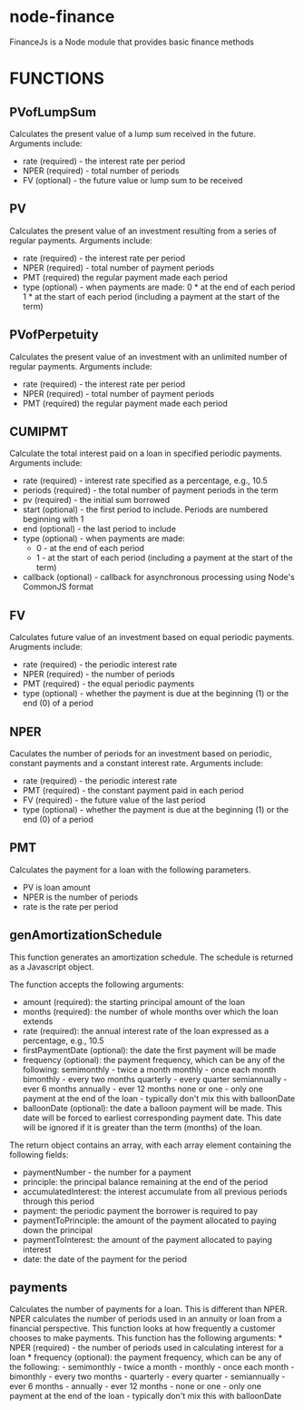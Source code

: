 node-finance
=========

FinanceJs is a Node module that provides basic finance methods

FUNCTIONS
=========

PVofLumpSum
-----------
Calculates the present value of a lump sum received in the future. Arguments include:
* rate (required) - the interest rate per period
* NPER (required) - total number of periods
* FV (optional) - the future value or lump sum to be received

PV
--
Calculates the present value of an investment resulting from a series of regular payments. Arguments include:
* rate (required) - the interest rate per period
* NPER (required) - total number of payment periods
* PMT (required)  the regular payment made each period
* type (optional) - when payments are made: 0 * at the end of each period  1 * at the start of each period (including a payment at the start of the term)

PVofPerpetuity
--------------
Calculates the present value of an investment with an unlimited number of regular payments. Arguments include:
* rate (required) - the interest rate per period
* NPER (required) - total number of payment periods
* PMT (required)  the regular payment made each period

CUMIPMT
-------
Calculate the total interest paid on a loan in specified periodic payments. Arguments include:
* rate (required) - interest rate specified as a percentage, e.g., 10.5
* periods (required) - the total number of payment periods in the term
* pv (required) - the initial sum borrowed
* start (optional) - the first period to include. Periods are numbered beginning with 1
* end (optional) - the last period to include
* type (optional) - when payments are made:
    - 0 - at the end of each period
    - 1 - at the start of each period (including a payment at the start of the term)
* callback (optional) - callback for asynchronous processing using Node's CommonJS format

FV
--
Calculates future value of an investment based on equal periodic payments. Arugments include:
* rate (required) - the periodic interest rate
* NPER (required) - the number of periods
* PMT (required) - the equal periodic payments
* type (optional) - whether the payment is due at the beginning (1) or the end (0) of a period

NPER
----
Caculates the number of periods for an investment based on periodic, constant payments
and a constant interest rate. Arguments include:
* rate (required) - the periodic interest rate
* PMT (required) - the constant payment paid in each period
* FV (required) - the future value of the last period
* type (optional) - whether the payment is due at the beginning (1) or the end (0) of a period

PMT
---
Calculates the payment for a loan with the following parameters.
* PV is loan amount
* NPER is the number of periods
* rate is the rate per period

genAmortizationSchedule
-----------------------
This function generates an amortization schedule. The schedule is returned as a Javascript object.

The function accepts the following arguments:
* amount (required): the starting principal amount of the loan
* months (required): the number of whole months over which the loan extends
* rate (required): the annual interest rate of the loan expressed as a percentage, e.g., 10.5
* firstPaymentDate (optional): the date the first payment will be made
* frequency (optional): the payment frequency, which can be any of the following:
    semimonthly - twice a month
    monthly - once each month
    bimonthly - every two months
    quarterly - every quarter
    semiannually - ever 6 months
    annually - ever 12 months
    none or one - only one payment at the end of the loan - typically don't mix this with balloonDate
* balloonDate (optional): the date a balloon payment will be made. This date will be forced to earliest
corresponding payment date. This date will be ignored if it is greater than the term (months) of the
loan.

The return object contains an array, with each array element containing the following fields:
* paymentNumber - the number for a payment
* principle: the principal balance remaining at the end of the period
* accumulatedInterest: the interest accumulate from all previous periods through this period
* payment: the periodic payment the borrower is required to pay
* paymentToPrinciple: the amount of the payment allocated to paying down the principal
* paymentToInterest: the amount of the payment allocated to paying interest
* date: the date of the payment for the period

payments
--------
Calculates the number of payments for a loan. This is different than NPER.
NPER calculates the number of periods used in an annuity or loan from
a financial perspective. This function looks at how frequently a customer
chooses to make payments. This function has the following arguments:
    * NPER (required) - the number of periods used in calculating interest for a loan
    * frequency (optional): the payment frequency, which can be any of the following:
         - semimonthly - twice a month
         - monthly - once each month
         - bimonthly - every two months
         - quarterly - every quarter
         - semiannually - ever 6 months
         - annually - ever 12 months
         - none or one - only one payment at the end of the loan - typically don't mix this with balloonDate